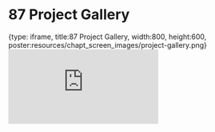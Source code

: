 # 87 Project Gallery
 
{type: iframe, title:87 Project Gallery, width:800, height:600, poster:resources/chapt_screen_images/project-gallery.png}
![](https://datatrail-jhu.github.io/DataTrail/no_toc/project-gallery.html)
 

 

